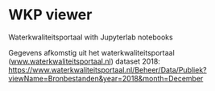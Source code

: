 # WKP viewer
Waterkwaliteitsportaal with Jupyterlab notebooks

Gegevens afkomstig uit het waterkwaliteitsportaal (www.waterkwaliteitsportaal.nl) 
dataset 2018:
https://www.waterkwaliteitsportaal.nl/Beheer/Data/Publiek?viewName=Bronbestanden&year=2018&month=December
